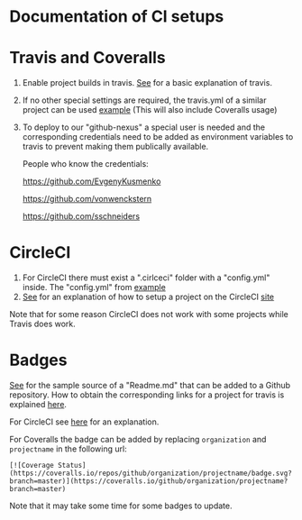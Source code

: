 # Documentation of CI setups

# Travis and Coveralls
1. Enable project builds in travis. [See](https://docs.travis-ci.com/user/getting-started/) for a basic explanation of travis.
2. If no other special settings are required, the travis.yml of a similar project can be used [example](https://github.com/EmbeddedMontiArc/EMAM2Cpp/blob/master/.travis.yml)
   (This will also include Coveralls usage)
3. To deploy to our "github-nexus" a special user is needed and the corresponding credentials need to be added 
   as environment variables to travis to prevent making them publically available.
   
   People who know the credentials:
   
   https://github.com/EvgenyKusmenko
   
   https://github.com/vonwenckstern
   
   https://github.com/sschneiders
   
# CircleCI
1. For CircleCI there must exist a ".cirlceci" folder with a "config.yml" inside.
   The "config.yml" from [example](https://github.com/EmbeddedMontiArc/EMAM2Cpp/blob/master/.circleci/config.yml) 
2. [See](https://circleci.com/docs/enterprise/quick-start/) for an explanation of how to setup a project on the CircleCI [site](https://circleci.com/)

Note that for some reason CircleCI does not work with some projects while Travis does work.

# Badges
[See](https://raw.githubusercontent.com/EmbeddedMontiArc/EMAM2Cpp/master/README.md) for the sample source of a "Readme.md" that can be added to a Github repository. How to obtain the corresponding links for a project for travis is explained [here](https://docs.travis-ci.com/user/status-images/).

For CircleCI see [here](https://circleci.com/docs/1.0/status-badges/) for an explanation.

For Coveralls the badge can be added by replacing `organization` and `projectname` in the following url:
```
[![Coverage Status](https://coveralls.io/repos/github/organization/projectname/badge.svg?branch=master)](https://coveralls.io/github/organization/projectname?branch=master)

```

Note that it may take some time for some badges to update.

